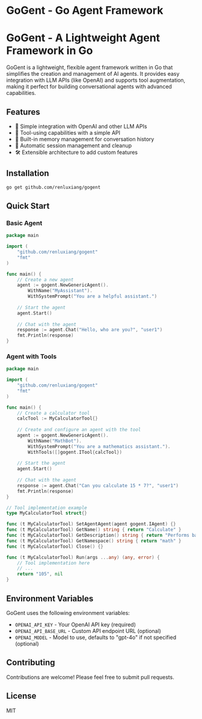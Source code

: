 # GoGent - Go Agent Framework

# GoGent - A Lightweight Agent Framework in Go

GoGent is a lightweight, flexible agent framework written in Go that simplifies the creation and management of AI agents. It provides easy integration with LLM APIs (like OpenAI) and supports tool augmentation, making it perfect for building conversational agents with advanced capabilities.

## Features

- 🧠 Simple integration with OpenAI and other LLM APIs
- 🔧 Tool-using capabilities with a simple API
- 💾 Built-in memory management for conversation history
- 🔄 Automatic session management and cleanup
- 🛠️ Extensible architecture to add custom features

## Installation

```bash
go get github.com/renluxiang/gogent
```

## Quick Start

### Basic Agent

```go
package main

import (
    "github.com/renluxiang/gogent"
    "fmt"
)

func main() {
    // Create a new agent
    agent := gogent.NewGenericAgent().
        WithName("MyAssistant").
        WithSystemPrompt("You are a helpful assistant.")
    
    // Start the agent
    agent.Start()
    
    // Chat with the agent
    response := agent.Chat("Hello, who are you?", "user1")
    fmt.Println(response)
}
```

### Agent with Tools

```go
package main

import (
    "github.com/renluxiang/gogent"
    "fmt"
)

func main() {
    // Create a calculator tool
    calcTool := MyCalculatorTool{}
    
    // Create and configure an agent with the tool
    agent := gogent.NewGenericAgent().
        WithName("MathBot").
        WithSystemPrompt("You are a mathematics assistant.").
        WithTools([]gogent.ITool{calcTool})
    
    // Start the agent
    agent.Start()
    
    // Chat with the agent
    response := agent.Chat("Can you calculate 15 * 7?", "user1")
    fmt.Println(response)
}

// Tool implementation example
type MyCalculatorTool struct{}

func (t MyCalculatorTool) SetAgentAgent(agent gogent.IAgent) {}
func (t MyCalculatorTool) GetName() string { return "Calculate" }
func (t MyCalculatorTool) GetDescription() string { return "Performs basic math operations" }
func (t MyCalculatorTool) GetNamespace() string { return "math" }
func (t MyCalculatorTool) Close() {}

func (t MyCalculatorTool) Run(args ...any) (any, error) {
    // Tool implementation here
    // ...
    return "105", nil
}
```

## Environment Variables

GoGent uses the following environment variables:

- `OPENAI_API_KEY` - Your OpenAI API key (required)
- `OPENAI_API_BASE_URL` - Custom API endpoint URL (optional)
- `OPENAI_MODEL` - Model to use, defaults to "gpt-4o" if not specified (optional)

## Contributing

Contributions are welcome! Please feel free to submit pull requests.

## License

MIT

